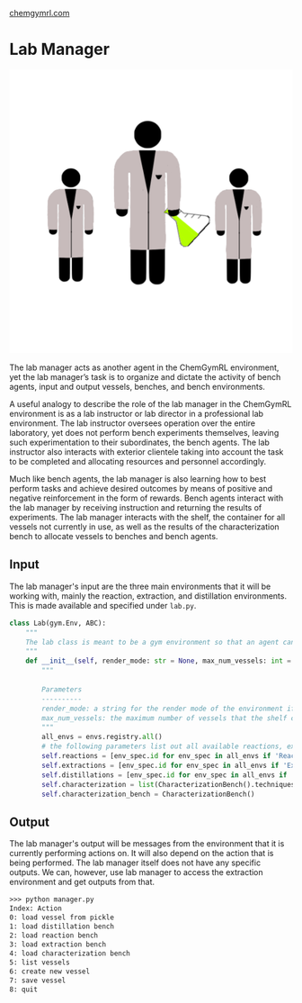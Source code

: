 [chemgymrl.com](https://chemgymrl.com/)

# Lab Manager

<span style="display:block;text-align:center">![Lab Manager](tutorial_figures/lab_manager.png)

The lab manager acts as another agent in the ChemGymRL environment, yet the lab manager’s task is to organize and dictate the activity of bench agents, input and output vessels, benches, and bench environments.
 

A useful analogy to describe the role of the lab manager in the ChemGymRL environment is as a lab instructor or lab director in a professional lab environment. The lab instructor oversees operation over the entire laboratory, yet does not perform bench experiments themselves, leaving such experimentation to their subordinates, the bench agents. The lab instructor also interacts with exterior clientele taking into account the task to be completed and allocating resources and personnel accordingly.
 

Much like bench agents, the lab manager is also learning how to best perform tasks and achieve desired outcomes by means of positive and negative reinforcement in the form of rewards. Bench agents interact with the lab manager by receiving instruction and returning the results of experiments. The lab manager interacts with the shelf, the container for all vessels not currently in use, as well as the results of the characterization bench to allocate vessels to benches and bench agents.

## Input

The lab manager's input are the three main environments that it will be working with, mainly the reaction, extraction,
and distillation environments. This is made available and specified under `lab.py`.

```python
class Lab(gym.Env, ABC):
    """
    The lab class is meant to be a gym environment so that an agent can figure out how to synthesize different chemicals
    """
    def __init__(self, render_mode: str = None, max_num_vessels: int = 100):
        """

        Parameters
        ----------
        render_mode: a string for the render mode of the environment if the user wishes to see outputs from the benches
        max_num_vessels: the maximum number of vessels that the shelf can store
        """
        all_envs = envs.registry.all()
        # the following parameters list out all available reactions, extractions and distillations that the agent can use
        self.reactions = [env_spec.id for env_spec in all_envs if 'React' in env_spec.id]
        self.extractions = [env_spec.id for env_spec in all_envs if 'Extract' in env_spec.id]
        self.distillations = [env_spec.id for env_spec in all_envs if 'Distill' in env_spec.id]
        self.characterization = list(CharacterizationBench().techniques.keys())
        self.characterization_bench = CharacterizationBench()
```

## Output

The lab manager's output will be messages from the environment that it is currently performing actions on. It will also 
depend on the action that is being performed. The lab manager itself does not have any specific outputs. We can, 
however, use lab manager to access the extraction environment and get outputs from that.

```commandline
>>> python manager.py
Index: Action
0: load vessel from pickle
1: load distillation bench
2: load reaction bench
3: load extraction bench
4: load characterization bench
5: list vessels
6: create new vessel
7: save vessel
8: quit
```
